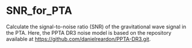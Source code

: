 # SNR_for_PTA

Calculate the signal-to-noise ratio (SNR) of the gravitational wave signal in the PTA.
Here, the PPTA DR3 noise model is based on the repository available at https://github.com/danielreardon/PPTA-DR3.git.
